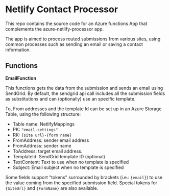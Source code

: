 # Netlify Contact Processor

This repo contains the source code for an Azure functions App that complements the azure-netlify-processor app.

The app is aimed to process routed submissions from various sites, using common processes such as sending an email or saving a contact information.

## Functions

**EmailFunction**

This functions gets the data from the submission and sends an email using SendGrid. By default, the sendgrid api call includes all the submission fields as substitutions and can (optionally) use an specific template.

To, From addresses and the template Id can be set up in an Azure Storage Table, using the following structure:

* Table name: NetlifyMappings
* PK: `"email-settings"`
* RK: `{site url}-{form name}`
* FromAddress: sender email address
* FromAddress: sender name
* ToAddress: target email address.
* TemplateId: SendGrid template ID (optional)
* TextContent: Text to use when no template is specified
* Subject: Email subject when no template is specified

Some fields support "tokens" surrounded by brackets (i.e.: `{email}`) to use the value coming from the specified submission field.
Special tokens for `{SiteUrl}` and `{FormName}` are also available.
